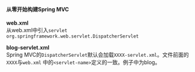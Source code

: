 #### 从零开始构建Spring MVC

__web.xml__  
从web.xml中引入`servlet org.springframework.web.servlet.DispatcherServlet`

__blog-servlet.xml__  
Spring MVC的`DispatcherServlet`默认会加载`XXXX-servlet.xml`。文件前面的`XXXX`与`web.xml`
中的`<servlet-name>`定义的一致。例子中为blog。
